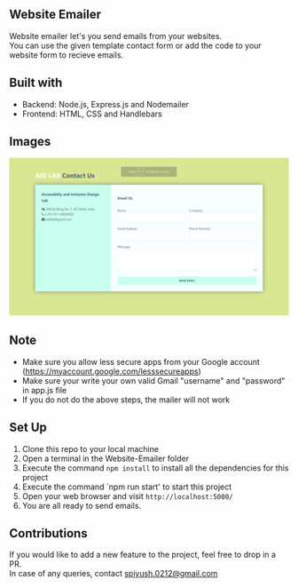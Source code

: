 ## Website Emailer

Website emailer let's you send emails from your websites.  
You can use the given template contact form or add the code to your website form to recieve emails. 

## Built with
* Backend: Node.js, Express.js and Nodemailer
* Frontend: HTML, CSS and Handlebars

## Images

![Image 1](https://github.com/spiyush0212/Website-Emailer/blob/main/images/ss.png)


## Note

* Make sure you allow less secure apps from your Google account (https://myaccount.google.com/lesssecureapps)
* Make sure your write your own valid Gmail "username" and "password" in app.js file
* If you do not do the above steps, the mailer will not work

## Set Up

1. Clone this repo to your local machine
2. Open a terminal in the Website-Emailer folder
3. Execute the command `npm install` to install all the dependencies for this project
4. Execute the command `npm run start' to start this project
5. Open your web browser and visit `http://localhost:5000/`
6. You are all ready to send emails.

## Contributions
If you would like to add a new feature to the project, feel free to drop in a PR.  
In case of any queries, contact spiyush.0212@gmail.com
